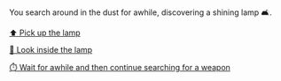 You search around in the dust for awhile, discovering a shining lamp 🛋.

[⬆️ Pick up the lamp](3-A.md)

[👀 Look inside the lamp](3-AB.md)

[⏱️ Wait for awhile and then continue searching for a weapon](3-C.md)
